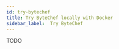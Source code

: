 ```yaml
---
id: try-bytechef
title: Try ByteChef locally with Docker
sidebar_label:  Try ByteChef
---
```


TODO
